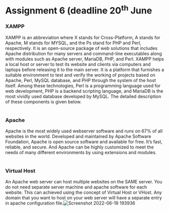 # Assignment 6 (deadline 20<sup>th</sup> June
### XAMPP
XAMPP is an abbreviation where X stands for Cross-Platform, A stands for Apache, M stands for MYSQL, and the Ps stand for PHP and Perl, respectively. It is an open-source package of web solutions that includes Apache distribution for many servers and command-line executables along with modules such as Apache server, MariaDB, PHP, and Perl.
XAMPP helps a local host or server to test its website and clients via computers and laptops before releasing it to the main server. It is a platform that furnishes a suitable environment to test and verify the working of projects based on Apache, Perl, MySQL database, and PHP through the system of the host itself. Among these technologies, Perl is a programming language used for web development, PHP is a backend scripting language, and MariaDB is the most vividly used database developed by MySQL. The detailed description of these components is given below.
</br>
</br>
### Apache
Apache is the most widely used webserver software and runs on 67% of all websites in the world. Developed and maintained by Apache Software Foundation, Apache is open source software and available for free.
It’s fast, reliable, and secure. And Apache can be highly customized to meet the needs of many different environments by using extensions and modules.
</br>
</br>
### Virtual Host
An Apache web server can host multiple websites on the SAME server. You do not need separate server machine and apache software for each website. This can achieved using the concept of Virtual Host or VHost.
Any domain that you want to host on your web server will have a separate entry in apache configuration file.![Screenshot 2022-06-19 193936](https://user-images.githubusercontent.com/81466207/174567656-0c33a2be-d692-4522-a7fb-c50663bac16f.jpg)
